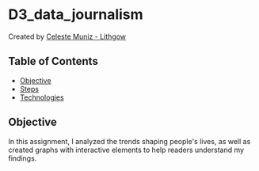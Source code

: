 # D3_data_journalism

Created by [Celeste Muniz - Lithgow](https://github.com/celeste1030)

## Table of Contents
* [Objective](#objective)
* [Steps](#steps)
* [Technologies](#technologies)

## Objective

In this assignment, I analyzed the trends shaping people's lives, as well as created graphs with interactive elements to help readers understand my findings.

